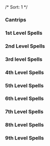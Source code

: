 /* Sort: 1 */

### Cantrips

### 1st Level Spells

### 2nd Level Spells

### 3rd level Spells

### 4th Level Spells

### 5th Level Spells

### 6th Level Spells

### 7th Level Spells

### 8th Level Spells

### 9th Level Spells
